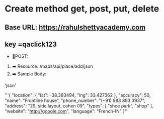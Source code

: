 # Create method __get__, __post__, __put__, __delete__

## Base URL:  https://rahulshettyacademy.com 
## key =qaclick123
- 🔶POST:
1. ➡️ Resource: /maps/api/place/add/json
2. ➡️ Sample Body:

'json'

'''{
  "location": {
    "lat": -38.383494,
    "lng": 33.427362
  },
  "accuracy": 50,
  "name": "Frontline house",
  "phone_number": "(+91) 983 893 3937",
  "address": "29, side layout, cohen 09",
  "types": [
    "shoe park",
    "shop"
  ],
  "website": "http://google.com",
  "language": "French-IN"
}'''


